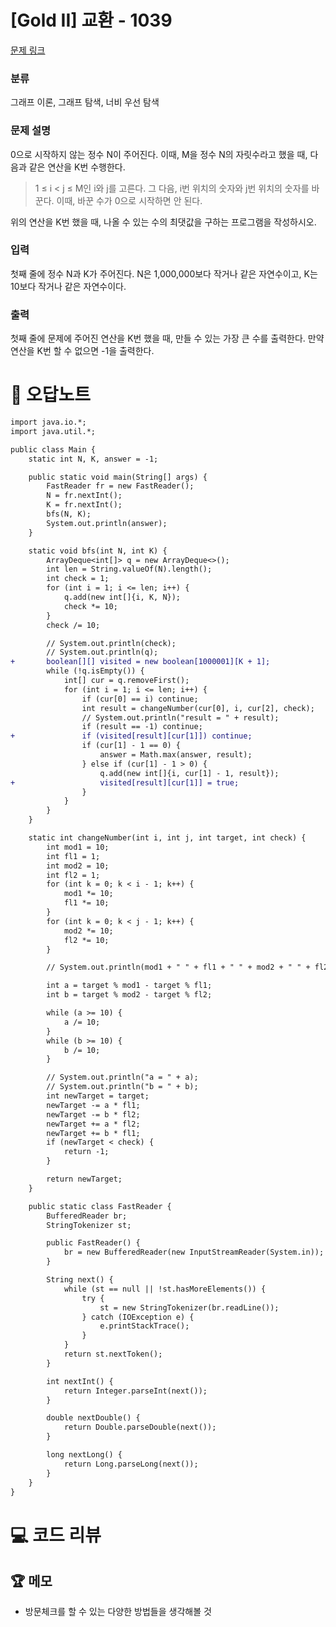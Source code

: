 # [Gold II] 교환 - 1039 

[문제 링크](https://www.acmicpc.net/problem/1039) 

### 분류

그래프 이론, 그래프 탐색, 너비 우선 탐색

### 문제 설명

<p>0으로 시작하지 않는 정수 N이 주어진다. 이때, M을 정수 N의 자릿수라고 했을 때, 다음과 같은 연산을 K번 수행한다.</p>

<blockquote>
<p>1 ≤ i < j ≤ M인 i와 j를 고른다. 그 다음, i번 위치의 숫자와 j번 위치의 숫자를 바꾼다. 이때, 바꾼 수가 0으로 시작하면 안 된다.</p>
</blockquote>

<p>위의 연산을 K번 했을 때, 나올 수 있는 수의 최댓값을 구하는 프로그램을 작성하시오.</p>

### 입력 

 <p>첫째 줄에 정수 N과 K가 주어진다. N은 1,000,000보다 작거나 같은 자연수이고, K는 10보다 작거나 같은 자연수이다.</p>

### 출력 

 <p>첫째 줄에 문제에 주어진 연산을 K번 했을 때, 만들 수 있는 가장 큰 수를 출력한다. 만약 연산을 K번 할 수 없으면 -1을 출력한다.</p>



#  🚀  오답노트 

```diff
import java.io.*;
import java.util.*;

public class Main {
	static int N, K, answer = -1;

	public static void main(String[] args) {
		FastReader fr = new FastReader();
		N = fr.nextInt();
		K = fr.nextInt();
		bfs(N, K);
		System.out.println(answer);
	}

	static void bfs(int N, int K) {
		ArrayDeque<int[]> q = new ArrayDeque<>();
		int len = String.valueOf(N).length();
		int check = 1;
		for (int i = 1; i <= len; i++) {
			q.add(new int[]{i, K, N});
			check *= 10;
		}
		check /= 10;

		// System.out.println(check);
		// System.out.println(q);
+		boolean[][] visited = new boolean[1000001][K + 1];
		while (!q.isEmpty()) {
			int[] cur = q.removeFirst();
			for (int i = 1; i <= len; i++) {
				if (cur[0] == i) continue;
				int result = changeNumber(cur[0], i, cur[2], check);
				// System.out.println("result = " + result);
				if (result == -1) continue;
+				if (visited[result][cur[1]]) continue;
				if (cur[1] - 1 == 0) {
					answer = Math.max(answer, result);
				} else if (cur[1] - 1 > 0) {
					q.add(new int[]{i, cur[1] - 1, result});
+					visited[result][cur[1]] = true;
				}
			}
		}
	}

	static int changeNumber(int i, int j, int target, int check) {
		int mod1 = 10;
		int fl1 = 1;
		int mod2 = 10;
		int fl2 = 1;
		for (int k = 0; k < i - 1; k++) {
			mod1 *= 10;
			fl1 *= 10;
		}
		for (int k = 0; k < j - 1; k++) {
			mod2 *= 10;
			fl2 *= 10;
		}

		// System.out.println(mod1 + " " + fl1 + " " + mod2 + " " + fl2);

		int a = target % mod1 - target % fl1;
		int b = target % mod2 - target % fl2;

		while (a >= 10) {
			a /= 10;
		}
		while (b >= 10) {
			b /= 10;
		}

		// System.out.println("a = " + a);
		// System.out.println("b = " + b);
		int newTarget = target;
		newTarget -= a * fl1;
		newTarget -= b * fl2;
		newTarget += a * fl2;
		newTarget += b * fl1;
		if (newTarget < check) {
			return -1;
		}

		return newTarget;
	}

	public static class FastReader {
	    BufferedReader br;
	    StringTokenizer st;

	    public FastReader() {
	        br = new BufferedReader(new InputStreamReader(System.in));
	    }

	    String next() {
	        while (st == null || !st.hasMoreElements()) {
	            try {
	                st = new StringTokenizer(br.readLine());
	            } catch (IOException e) {
	                e.printStackTrace();
	            }
	        }
	        return st.nextToken();
	    }

	    int nextInt() {
	        return Integer.parseInt(next());
	    }

	    double nextDouble() {
	        return Double.parseDouble(next());
	    }

	    long nextLong() {
	        return Long.parseLong(next());
	    }
	}
}
```

# 💻 코드 리뷰




 ## 🏆 메모 

* 방문체크를 할 수 있는 다양한 방법들을 생각해볼 것